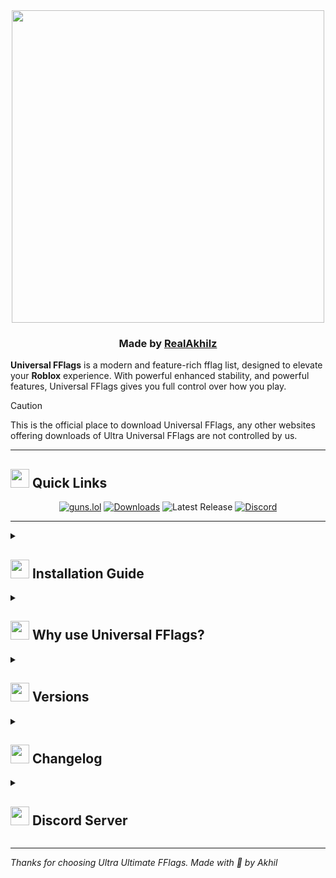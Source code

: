 <div align="center">

<img src="https://github.com/RealAkhilz/Universal-FFlags/blob/main/Images/UniversalFFlagsTemp.png" width="500">

</div>

<h3 align="center"> Made by <a href="https://guns.lol/realakhil">RealAkhilz</a> </h3>

**Universal FFlags** is a modern and feature-rich fflag list, designed to elevate your **Roblox** experience. With powerful enhanced stability, and powerful features, Universal FFlags gives you full control over how you play.

> [!Caution]
> This is the official place to download Universal FFlags, any other websites offering downloads of Ultra Universal FFlags are not controlled by us.

---

<h2>
  <img src="https://github.com/RealAkhilz/Universal-FFlags/blob/main/Images/stars.png" width="30" height="30"> Quick Links
</h2>

<div align="center">

[![guns.lol](https://img.shields.io/badge/guns.lol-RealAkhilz-darkblue?style=flat&logo=link&logoColor=white)](https://guns.lol/realakhil)
[![Downloads](https://img.shields.io/github/downloads/RealAkhilz/Ultra-Ultimate-FFlags/total?color=2c2f7c&label=Downloads&logo=cloudsmith&logoColor=white)](https://github.com/RealAkhilz/Ultra-Ultimate-FFlags/releases)
![Latest Release](https://img.shields.io/github/v/release/RealAkhilz/Ultra-Ultimate-FFlags)
[![Discord](https://img.shields.io/discord/1380077621974667264?label=Discord&color=5865F2&logo=discord&logoColor=white)](https://discord.gg/848BdgmvD9)

</div>

---

<details>
  <summary>
    <h2>
      <img src="https://github.com/RealAkhilz/Universal-FFlags/blob/main/Images/stars.png" width="30" height="30"> Installation Guide
    </h2>
  </summary>

  <br>

  - **Download** – Get the latest release from the [Release page](https://github.com/RealAkhilz/Ultra-Ultimate-FFlags/releases).
  - **Json Editor** – Get a JSON editor like [JsonCrack](https://jsoncrack.com), or use Notepad.
  - **Importing** – Import the file to the editor.

- <details>
  <summary><strong>Settings</strong></summary>

  - **Kilo Pixels** - Change the Roblox resolution (Roblox GUI or game UI unaffected).
  - **GPU** - Set the value to your GPU.
  - **Refresh Rate** - Set to your monitor refresh rate.
  - **Logical Processors -1** - Set the values to your "Logical Processors" -1.
  - **Logical Processors** - Set the values your "Logical Processors".

  </details>

- **Exporting** – Export when done.
- **Launch Roblox** – Enjoy Roblox like never before!

</details>

<details>
  <summary
    ><h2>
      <img src="https://github.com/RealAkhilz/Universal-FFlags/blob/main/Images/stars.png" width="30" height="30"> Why use Universal FFlags?
    </h2>
  </summary>

  <br>

  - **Anti Data Sharing** - Stop Roblox from taking ur device info.
  - **Enhanced Performance** – Smoother gameplay, reduced stuttering, and better FPS stability.
  - **Faster Loading** – Load into Roblox games lighting fast.
  - **Debloat** - Remove the unneccessory bloat and background processes.

</details>

<details>
  <summary>
    <h2>
      <img src="https://github.com/RealAkhilz/Universal-FFlags/blob/main/Images/stars.png" width="30" height="30"> Versions
    </h2>
  </summary>

  <br>

  - **Ultra Latency** - Reduce latency/delay [(→)](https://github.com/RealAkhilz/Ultra-Latency)
  - **Graphics Losser+** - Max FPS with __Graphics Loss__
  - **Universal Studio** - Ultra Ultimate FFlags but for **Roblox Studio**.

</details>

<details>
 <summary>
   <h2>
     <img src="https://github.com/RealAkhilz/Universal-FFlags/blob/main/Images/stars.png" width="30" height="30"> Changelog
   </h2>
 </summary>

 <br>

<h3>Verison: V3</h3>

- Revamped the ENTIRE list
- Lessen the kb of the list from 24 kb to 5 kb
- Added KTX
- Removed FFlags containing keywords "Network" and "Performance", as they have default values
- Removed FrameTime and MTU from the settings
- Removed a bunch of preloading fastflags that are useless
- Removed a bunch of useless culling fastflags
- Removed unstable and problematic fastflags
- Removed "CAP" from "Anti Data Sharing"
- Removed "Optimize ping" fastflags as they don't really stabilize or optimize ping
- Removed Extra fastflags
- Removed "GPU and CPU" and "Optimize Memory/RAM" fastflags, as they don't really optimize gpu or cpu, there are still memory/ram fastflags that decrease usage of memory/ram
- Removed a bunch of useless "Debloat" fastflags
- Merged "Responsiveness", "Frame Buffer", into "Performance"
- Removed fastflags that are unstable
- Changed some fastflags values to stable values

</details>

<details>
  <summary>
    <h2><img src="https://github.com/RealAkhilz/Universal-FFlags/blob/main/Images/stars.png" width="30" height="30"> Discord Server
    </h2>
  </summary>

  <br>

  **Join our Discord:** [Akhil's Lounge](https://discord.gg/848BdgmvD9) for help, news, and chat.

</details>

---

*Thanks for choosing Ultra Ultimate FFlags. Made with 💖 by Akhil*
